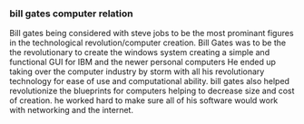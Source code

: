 ### bill gates computer relation

Bill gates being considered with steve jobs to be the most prominant figures in the technological revolution/computer creation.
Bill Gates was to be the the revolutionary to create the windows system creating a simple and functional GUI for IBM and the newer personal computers
He ended up taking over the computer industry by storm with all his revolutionary technology for ease of use and computational ability.
bill gates also helped revolutionize the blueprints for computers helping to decrease size and cost of creation.
he worked hard to make sure all of his software would work with networking and the internet.
